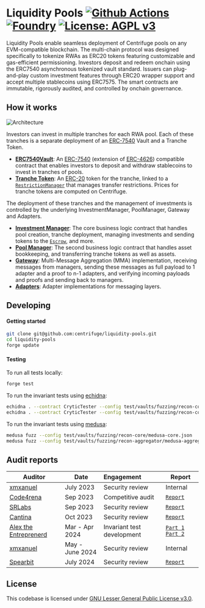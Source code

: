 # Liquidity Pools [![Github Actions][gha-badge]][gha] [![Foundry][foundry-badge]][foundry] [![License: AGPL v3](https://img.shields.io/badge/License-AGPL%20v3-blue.svg)](https://github.com/centrifuge/liquidity-pools/blob/main/LICENSE)
[gha]: https://github.com/centrifuge/liquidity-pools/actions
[gha-badge]: https://github.com/centrifuge/liquidity-pools/actions/workflows/ci.yml/badge.svg
[foundry]: https://getfoundry.sh
[foundry-badge]: https://img.shields.io/badge/Built%20with-Foundry-FFDB1C.svg

Liquidity Pools enable seamless deployment of Centrifuge pools on any EVM-compatible blockchain. The multi-chain protocol was designed specifically to tokenize RWAs as ERC20 tokens featuring customizable and gas-efficient permissioning. Investors deposit and redeem onchain using the ERC7540 asynchronous tokenized vault standard. Issuers can plug-and-play custom investment features through ERC20 wrapper support and accept multiple stablecoins using ERC7575. The smart contracts are immutable, rigorously audited, and controlled by onchain governance.

## How it works
![Architecture](https://cloudflare-ipfs.com/ipfs/QmW7N8beQ6TF5efwqkMndouxGub2J1jqsEhv5gXDbyqA2K)

Investors can invest in multiple tranches for each RWA pool. Each of these tranches is a separate deployment of an [ERC-7540](https://eips.ethereum.org/EIPS/eip-7540) Vault and a Tranche Token.
- [**ERC7540Vault**](https://github.com/centrifuge/liquidity-pools/blob/main/src/ERC7540Vault.sol): An [ERC-7540](https://eips.ethereum.org/EIPS/eip-7540) (extension of [ERC-4626](https://ethereum.org/en/developers/docs/standards/tokens/erc-4626/)) compatible contract that enables investors to deposit and withdraw stablecoins to invest in tranches of pools.
- [**Tranche Token**](https://github.com/centrifuge/liquidity-pools/blob/main/src/token/Tranche.sol): An [ERC-20](https://ethereum.org/en/developers/docs/standards/tokens/erc-20/) token for the tranche, linked to a [`RestrictionManager`](https://github.com/centrifuge/liquidity-pools/blob/main/src/token/RestrictionManager.sol) that manages transfer restrictions. Prices for tranche tokens are computed on Centrifuge.

The deployment of these tranches and the management of investments is controlled by the underlying InvestmentManager, PoolManager, Gateway and Adapters.
- [**Investment Manager**](https://github.com/centrifuge/liquidity-pools/blob/main/src/InvestmentManager.sol): The core business logic contract that handles pool creation, tranche deployment, managing investments and sending tokens to the [`Escrow`](https://github.com/centrifuge/liquidity-pools/blob/main/src/Escrow.sol), and more.
- [**Pool Manager**](https://github.com/centrifuge/liquidity-pools/blob/main/src/PoolManager.sol): The second business logic contract that handles asset bookkeeping, and transferring tranche tokens as well as assets.
- [**Gateway**](https://github.com/centrifuge/liquidity-pools/blob/main/src/gateway/Gateway.sol): Multi-Message Aggregation (MMA) implementation, receiving messages from managers, sending these messages as full payload to 1 adapter and a proof to n-1 adapters, and verifying incoming payloads and proofs and sending back to managers.
- [**Adapters**](https://github.com/centrifuge/liquidity-pools/tree/main/src/gateway/adapters): Adapter implementations for messaging layers.

## Developing
#### Getting started
```sh
git clone git@github.com:centrifuge/liquidity-pools.git
cd liquidity-pools
forge update
```

#### Testing
To run all tests locally:
```sh
forge test
```

To run the invariant tests using [echidna](https://github.com/crytic/echidna):
```sh
echidna . --contract CryticTester --config test/vaults/fuzzing/recon-core/echidna.yaml --test-mode assertion
echidna . --contract CryticTester --config test/vaults/fuzzing/recon-core/echidna.yaml --test-mode property
```

To run the invariant tests using [medusa](https://github.com/crytic/medusa/):
```sh
medusa fuzz --config test/vaults/fuzzing/recon-core/medusa-core.json
medusa fuzz --config test/vaults/fuzzing/recon-aggregator/medusa-aggregator.json
```

## Audit reports

| Auditor    | Date    | Engagement                               | Report                                                                                                                                    |
| --- | --- |:------------------------------------- | ---------------------------------------------------------------------------------------------------------------------------------------------- |
| [xmxanuel](https://x.com/xmxanuel)  | July 2023  | Security review         |  Internal |
| [Code4rena](https://code4rena.com/)  | Sep 2023  | Competitive audit       | [`Report`](https://code4rena.com/reports/2023-09-centrifuge)                                                        |
| [SRLabs](https://www.srlabs.de/)  | Sep 2023  | Security review               | [`Report`](https://github.com/centrifuge/liquidity-pools/blob/main/audits/2023-09-SRLabs.pdf)                          |
| [Cantina](https://cantina.xyz/)  | Oct 2023  | Security review             | [`Report`](https://github.com/centrifuge/liquidity-pools/blob/main/audits/2023-10-Cantina.pdf) |
| [Alex the Entreprenerd](https://x.com/gallodasballo)  | Mar - Apr 2024  | Invariant test development | [`Part 1`](https://getrecon.substack.com/p/lessons-learned-from-fuzzing-centrifuge) [`Part 2`](https://getrecon.substack.com/p/lessons-learned-from-fuzzing-centrifuge-059)  |
| [xmxanuel](https://x.com/xmxanuel)  | May - June 2024  | Security review | Internal                                                                                                                                               |
| [Spearbit](https://spearbit.com/)  | July 2024  | Security review             | [`Report`](https://github.com/centrifuge/liquidity-pools/blob/main/audits/2024-08-Spearbit.pdf) |

## License
This codebase is licensed under [GNU Lesser General Public License v3.0](https://github.com/centrifuge/liquidity-pools/blob/main/LICENSE).
